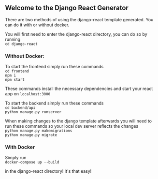 ## Welcome to the Django React Generator

There are two methods of using the django-react template generated. You can do it with or without docker.

You will first need to enter the django-react directory, you can do so by running\
`cd django-react`

### Without Docker:

To start the frontend simply run these commands\
`cd frontend`\
`npm i`\
`npm start`

These commands install the necessary dependencies and start your react app on `localhost:3000`

To start the backend simply run these commands\
`cd backend/api`\
`python manage.py runserver`

When making changes to the django template afterwards you will need to run these commands so your local dev server reflects the changes\
`python manage.py makemigrations`\
`python manage.py migrate`

### With Docker

Simply run\
`docker-compose up --build`

in the django-react directory! It's that easy!